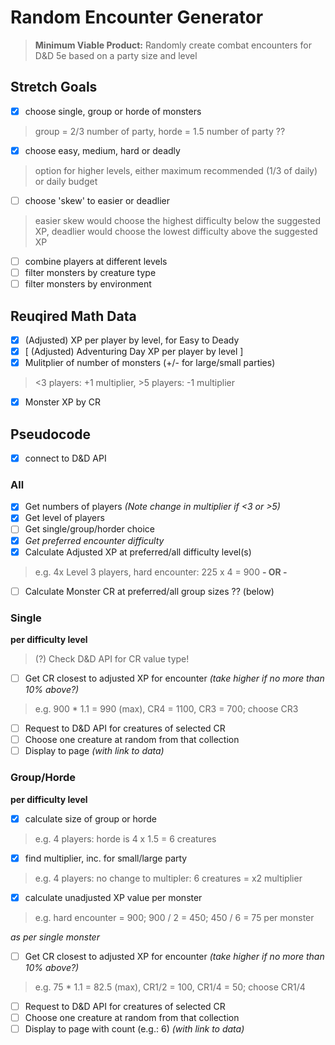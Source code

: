 # Random Encounter Generator
> **Minimum Viable Product:** Randomly create combat encounters for D&D 5e based on a party size and level

## Stretch Goals
- [x] choose single, group or horde of monsters
> group = 2/3 number of party, horde = 1.5 number of party ??
- [x] choose easy, medium, hard or deadly
> option for higher levels, either maximum recommended (1/3 of daily) or daily budget
- [ ] choose 'skew' to easier or deadlier
> easier skew would choose the highest difficulty below the suggested XP, deadlier would choose the lowest difficulty above the suggested XP
- [ ] combine players at different levels
- [ ] filter monsters by creature type
- [ ] filter monsters by environment

## Reuqired Math Data
- [x] (Adjusted) XP per player by level, for Easy to Deady
- [x] [ (Adjusted) Adventuring Day XP per player by level ]
- [x] Mulitplier of number of monsters (+/- for large/small parties)
> <3 players: +1 multiplier, >5 players: -1 multiplier
- [x] Monster XP by CR

## Pseudocode
- [x] connect to D&D API

### All
- [x] Get numbers of players *(Note change in multiplier if <3 or >5)*
- [x] Get level of players
- [ ] Get single/group/horder choice
- [x] *Get preferred encounter difficulty*
- [x] Calculate Adjusted XP at preferred/all difficulty level(s)
> e.g. 4x Level 3 players, hard encounter: 225 x 4 = 900
**- OR -**
- [ ] Calculate Monster CR at preferred/all group sizes ?? (below)

### Single
**per difficulty level**
> (?) Check D&D API for CR value type!
- [ ] Get CR closest to adjusted XP for encounter *(take higher if no more than 10% above?)*
> e.g. 900 * 1.1 = 990 (max), CR4 = 1100, CR3 = 700; choose CR3
- [ ] Request to D&D API for creatures of selected CR
- [ ] Choose one creature at random from that collection
- [ ] Display to page *(with link to data)*

### Group/Horde
**per difficulty level**
- [x] calculate size of group or horde
> e.g. 4 players: horde is 4 x 1.5 = 6 creatures
- [x] find multiplier, inc. for small/large party
> e.g. 4 players: no change to multipler: 6 creatures = x2 multiplier
- [x] calculate unadjusted XP value per monster
> e.g. hard encounter = 900; 900 / 2 = 450; 450 / 6 = 75 per monster

*as per single monster*
- [ ] Get CR closest to adjusted XP for encounter *(take higher if no more than 10% above?)*
> e.g. 75 * 1.1 = 82.5 (max), CR1/2 = 100, CR1/4 = 50; choose CR1/4
- [ ] Request to D&D API for creatures of selected CR
- [ ] Choose one creature at random from that collection
- [ ] Display to page with count (e.g.: 6) *(with link to data)*